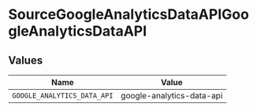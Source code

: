 # SourceGoogleAnalyticsDataAPIGoogleAnalyticsDataAPI


## Values

| Name                        | Value                       |
| --------------------------- | --------------------------- |
| `GOOGLE_ANALYTICS_DATA_API` | google-analytics-data-api   |